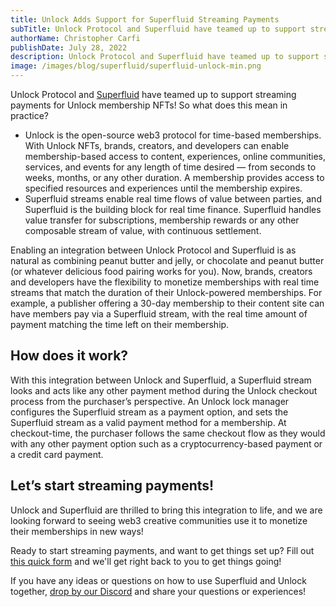 ```yaml
---
title: Unlock Adds Support for Superfluid Streaming Payments
subTitle: Unlock Protocol and Superfluid have teamed up to support streaming payments for Unlock membership NFTs
authorName: Christopher Carfi
publishDate: July 28, 2022
description: Unlock Protocol and Superfluid have teamed up to support streaming payments for Unlock membership NFTs.
image: /images/blog/superfluid/superfluid-unlock-min.png
---
```


Unlock Protocol and [Superfluid](https://www.superfluid.finance) have teamed up to support streaming payments for Unlock membership NFTs! So what does this mean in practice?

- Unlock is the open-source web3 protocol for time-based memberships. With Unlock NFTs, brands, creators, and developers can enable membership-based access to content, experiences, online communities, services, and events for any length of time desired — from seconds to weeks, months, or any other duration. A membership provides access to specified resources and experiences until the membership expires.
- Superfluid streams enable real time flows of value between parties, and Superfluid is the building block for real time finance. Superfluid handles value transfer for subscriptions, membership rewards or any other composable stream of value, with continuous settlement.

Enabling an integration between Unlock Protocol and Superfluid is as natural as combining peanut butter and jelly, or chocolate and peanut butter (or whatever delicious food pairing works for you). Now, brands, creators and developers have the flexibility to monetize memberships with real time streams that match the duration of their Unlock-powered memberships. For example, a publisher offering a 30-day membership to their content site can have members pay via a Superfluid stream, with the real time amount of payment matching the time left on their membership.

## How does it work?

With this integration between Unlock and Superfluid, a Superfluid stream looks and acts like any other payment method during the Unlock checkout process from the purchaser’s perspective. An Unlock lock manager configures the Superfluid stream as a payment option, and sets the Superfluid stream as a valid payment method for a membership. At checkout-time, the purchaser follows the same checkout flow as they would with any other payment option such as a cryptocurrency-based payment or a credit card payment.

## Let’s start streaming payments!

Unlock and Superfluid are thrilled to bring this integration to life, and we are looking forward to seeing web3 creative communities use it to monetize their memberships in new ways!

Ready to start streaming payments, and want to get things set up? Fill out [this quick form](https://airtable.com/shrI89xOtwyp3rUm6) and we'll get right back to you to get things going!

If you have any ideas or questions on how to use Superfluid and Unlock together, [drop by our Discord](https://discord.com/invite/Ah6ZEJyTDp) and share your questions or experiences!
